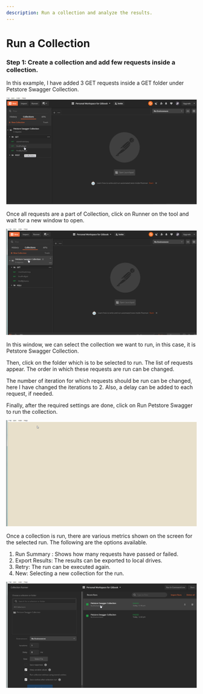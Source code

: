 ```yaml
---
description: Run a collection and analyze the results.
---
```


# Run a Collection

### Step 1: Create a collection and add few requests inside a collection.

In this example, I have added 3 GET requests inside a GET folder under Petstore Swagger Collection.

![Requests inside Folder in a collection](../.gitbook/assets/requestsincollection.gif)

Once all requests are a part of Collection, click on Runner on the tool and wait for a new window to open.

![Runner for running a collection](../.gitbook/assets/clickrunner.gif)

In this window, we can select the collection we want to run, in this case, it is Petstore Swagger Collection. 

Then, click on the folder which is to be selected to run. The list of requests appear. The order in which these requests are run can be changed. 

The number of iteration for which requests should be run can be changed, here I have changed the iterations to 2. Also, a delay can be added to each request, if needed.

Finally, after the required settings are done, click on Run Petstore Swagger to run the collection.

![Run a collection](../.gitbook/assets/runner.gif)

Once a collection is run, there are various metrics shown on the screen for the selected run. The following are the options available.

1. Run Summary : Shows how many requests have passed or failed.
2. Export Results: The results can be exported to local drives.
3. Retry: The run can be executed again.
4. New: Selecting a new collection for the run.

![Runner results](../.gitbook/assets/analyzerunnerresults.gif)



